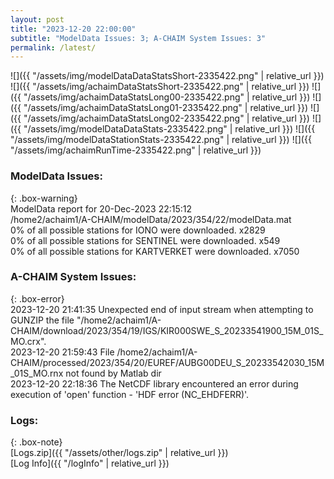 ```yaml
---
layout: post
title: "2023-12-20 22:00:00"
subtitle: "ModelData Issues: 3; A-CHAIM System Issues: 3"
permalink: /latest/
---
```


![]({{ "/assets/img/modelDataDataStatsShort-2335422.png" | relative_url }})
![]({{ "/assets/img/achaimDataStatsShort-2335422.png" | relative_url }})
![]({{ "/assets/img/achaimDataStatsLong00-2335422.png" | relative_url }})
![]({{ "/assets/img/achaimDataStatsLong01-2335422.png" | relative_url }})
![]({{ "/assets/img/achaimDataStatsLong02-2335422.png" | relative_url }})
![]({{ "/assets/img/modelDataDataStats-2335422.png" | relative_url }})
![]({{ "/assets/img/modelDataStationStats-2335422.png" | relative_url }})
![]({{ "/assets/img/achaimRunTime-2335422.png" | relative_url }})


### ModelData Issues:  
  
{: .box-warning}  
 ModelData report for 20-Dec-2023 22:15:12   
 /home2/achaim1/A-CHAIM/modelData/2023/354/22/modelData.mat   
 0% of all possible stations for IONO were downloaded. x2829   
 0% of all possible stations for SENTINEL were downloaded. x549   
 0% of all possible stations for KARTVERKET were downloaded. x7050   
  
### A-CHAIM System Issues:  
  
{: .box-error}  
2023-12-20 21:41:35 Unexpected end of input stream when attempting to GUNZIP the file "/home2/achaim1/A-CHAIM/download/2023/354/19/IGS/KIR000SWE_S_20233541900_15M_01S_MO.crx".  
2023-12-20 21:59:43 File /home2/achaim1/A-CHAIM/processed/2023/354/20/EUREF/AUBG00DEU_S_20233542030_15M_01S_MO.rnx not found by Matlab dir  
2023-12-20 22:18:36 The NetCDF library encountered an error during execution of 'open' function - 'HDF error (NC_EHDFERR)'.  

### Logs:  
  
{: .box-note}  
[Logs.zip]({{ "/assets/other/logs.zip" | relative_url }})  
[Log Info]({{ "/logInfo" | relative_url }})  
